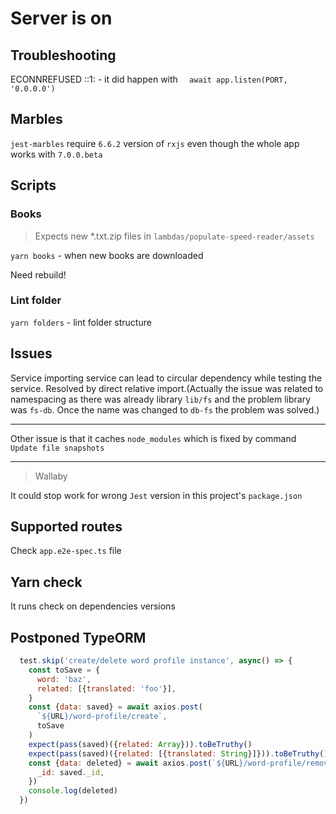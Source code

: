 # Server is on

## Troubleshooting

ECONNREFUSED ::1: - it did happen with `  await app.listen(PORT, '0.0.0.0')`

## Marbles

`jest-marbles` require `6.6.2` version of `rxjs` even though the whole app works with `7.0.0.beta`

## Scripts

### Books

> Expects new *.txt.zip files in `lambdas/populate-speed-reader/assets` 

`yarn books` - when new books are downloaded

Need rebuild!

### Lint folder

`yarn folders` - lint folder structure 

## Issues

Service importing service can lead to circular dependency while testing the service. Resolved by direct relative import.(Actually the issue was related to namespacing as there was already library `lib/fs` and the problem library was `fs-db`. Once the name was changed to `db-fs` the problem was solved.)

---

Other issue is that it caches `node_modules` which is fixed by command `Update file snapshots`

---

> Wallaby

It could stop work for wrong `Jest` version in this project's `package.json`

## Supported routes

Check `app.e2e-spec.ts` file

## Yarn check

It runs check on dependencies versions

## Postponed TypeORM

```javascript
  test.skip('create/delete word profile instance', async() => {
    const toSave = {
      word: 'baz',
      related: [{translated: 'foo'}],
    }
    const {data: saved} = await axios.post(
      `${URL}/word-profile/create`,
      toSave
    )
    expect(pass(saved)({related: Array})).toBeTruthy()
    expect(pass(saved)({related: [{translated: String}]})).toBeTruthy()
    const {data: deleted} = await axios.post(`${URL}/word-profile/remove`, {
      _id: saved._id,
    })
    console.log(deleted)
  })
```
